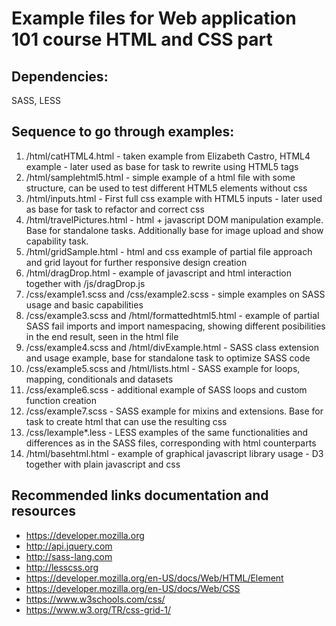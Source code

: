# Example files for Web application 101 course HTML and CSS part

## Dependencies:
  SASS, LESS

## Sequence to go through examples:
  1. /html/catHTML4.html - taken example from Elizabeth Castro, HTML4 example - later used as base for task to rewrite using HTML5 tags
  2. /html/samplehtml5.html - simple example of a html file with some structure, can be used to test different HTML5 elements without css
  3. /html/inputs.html - First full css example with HTML5 inputs - later used as base for task to refactor and correct css
  4. /html/travelPictures.html - html + javascript DOM manipulation example. Base for standalone tasks. Additionally base for image upload and show capability task.
  5. /html/gridSample.html - html and css example of partial file approach and grid layout for further responsive design creation
  6. /html/dragDrop.html - example of javascript and html interaction together with /js/dragDrop.js
  7. /css/example1.scss and /css/example2.scss  - simple examples on SASS usage and basic capabilities
  8. /css/example3.scss and  /html/formattedhtml5.html  - example of partial SASS fail imports and import namespacing, showing different posibilities in the end result, seen in the html file
  9. /css/example4.scss and /html/divExample.html - SASS class extension and usage example, base for standalone task to optimize SASS code
  10. /css/example5.scss and /html/lists.html - SASS example for loops, mapping, conditionals and datasets
  11. /css/example6.scss - additional example of SASS loops and custom function creation
  12. /css/example7.scss - SASS example for mixins and extensions. Base for task to create html that can use the resulting css
  13. /css/lexample*.less  -  LESS examples of the same functionalities and differences as in the SASS files, corresponding with html counterparts
  14. /html/basehtml.html - example of graphical javascript library usage - D3 together with plain javascript and css


## Recommended links documentation and resources
  * https://developer.mozilla.org
  * http://api.jquery.com
  * http://sass-lang.com
  * http://lesscss.org
  * https://developer.mozilla.org/en-US/docs/Web/HTML/Element
  * https://developer.mozilla.org/en-US/docs/Web/CSS
  * https://www.w3schools.com/css/
  * https://www.w3.org/TR/css-grid-1/
